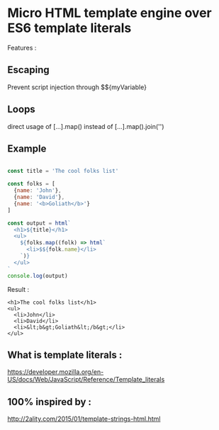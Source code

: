 # Micro HTML template engine over ES6 template literals

Features : 
## Escaping
Prevent script injection through $${myVariable}

## Loops
direct usage of [...].map() instead of [...].map().join('')


## Example

```javascript

const title = 'The cool folks list'

const folks = [
  {name: 'John'},
  {name: 'David'},
  {name: '<b>Goliath</b>'}
]

const output = html`
  <h1>${title}</h1>
  <ul>
    ${folks.map((folk) => html`
      <li>$${folk.name}</li>
    `)}
  </ul>
`
console.log(output)
```

Result :
```
<h1>The cool folks list</h1>
<ul>
  <li>John</li>
  <li>David</li>
  <li>&lt;b&gt;Goliath&lt;/b&gt;</li>
</ul>
```


## What is template literals :
https://developer.mozilla.org/en-US/docs/Web/JavaScript/Reference/Template_literals

## 100% inspired by : 
http://2ality.com/2015/01/template-strings-html.html